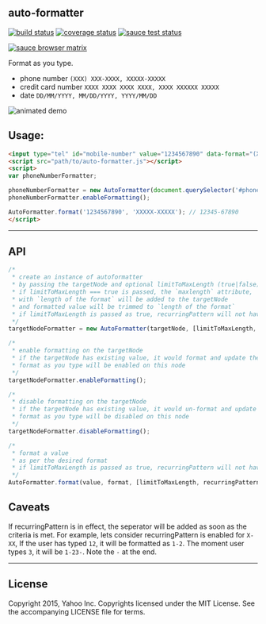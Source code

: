auto-formatter
---


[![build status](https://travis-ci.org/sarbbottam/auto-formatter.svg?branch=master.svg?branch=master)](https://travis-ci.org/sarbbottam/auto-formatter.svg?branch=master/)
[![coverage status](https://coveralls.io/repos/sarbbottam/auto-formatter/badge.svg?branch=master&service=github)](https://coveralls.io/github/sarbbottam/auto-formatter?branch=master)
[![sauce test status](https://saucelabs.com/buildstatus/sarbbottam)](https://saucelabs.com/u/sarbbottam)

[![sauce browser matrix](https://saucelabs.com/browser-matrix/sarbbottam.svg)](https://saucelabs.com/u/sarbbottam)

Format as you type.

* phone number ```(XXX) XXX-XXXX, XXXXX-XXXXX```
* credit card number ```XXXX XXXX XXXX XXXX, XXXX XXXXXX XXXXX```
* date ```DD/MM/YYYY, MM/DD/YYYY, YYYY/MM/DD```

![animated demo](http://i.imgur.com/IR7veRM.gif)

## Usage:

```html
<input type="tel" id="mobile-number" value="1234567890" data-format="(XXX) XXX-XXXX">
<script src="path/to/auto-formatter.js"></script>
<script>
var phoneNumberFormatter;

phoneNumberFormatter = new AutoFormatter(document.querySelector('#phone-number'), true);
phoneNumberFormatter.enableFormatting();

AutoFormatter.format('1234567890', 'XXXXX-XXXXX'); // 12345-67890
</script>
```

---

## API

```js
/*
 * create an instance of autoformatter
 * by passing the targetNode and optional limitToMaxLength (true|false) flag
 * if limitToMaxLength === true is passed, the `maxlength` attribute,
 * with `length of the format` will be added to the targetNode
 * and formatted value will be trimmed to `length of the format`
 * if limitToMaxLength is passed as true, recurringPattern will not have any effect
 */
targetNodeFormatter = new AutoFormatter(targetNode, [limitToMaxLength, recurringPattern])

/*
 * enable formatting on the targetNode
 * if the targetNode has existing value, it would format and update the existing value
 * format as you type will be enabled on this node
 */
targetNodeFormatter.enableFormatting();

/*
 * disable formatting on the targetNode
 * if the targetNode has existing value, it would un-format and update the existing value
 * format as you type will be disabled on this node
 */
targetNodeFormatter.disableFormatting();

/*
 * format a value
 * as per the desired format
 * if limitToMaxLength is passed as true, recurringPattern will not have any effect
 */
AutoFormatter.format(value, format, [limitToMaxLength, recurringPattern])
```

Caveats
---
If recurringPattern is in effect, the seperator will be added as soon as the criteria is met.
For example, lets consider recurringPattern is enabled for `X-XX`, If the user has typed `12`, it will be formatted as `1-2`.
The moment user types `3`, it will be `1-23-`. Note the `-` at the end.


---

## License

Copyright 2015, Yahoo Inc. Copyrights licensed under the MIT License. See the accompanying LICENSE file for terms.
